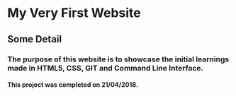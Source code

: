 # My Very First Website

## Some Detail

### The purpose of this website is to showcase the initial learnings made in HTML5, CSS, GIT and Command Line Interface. 

#### This project was completed on 21/04/2018.